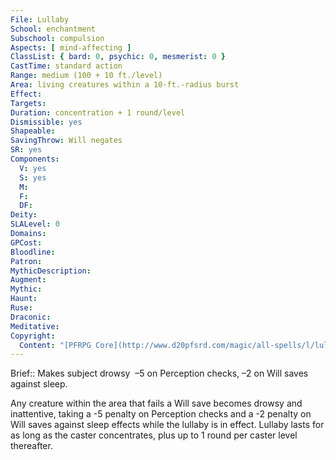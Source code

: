 ```yaml
---
File: Lullaby
School: enchantment
Subschool: compulsion
Aspects: [ mind-affecting ]
ClassList: { bard: 0, psychic: 0, mesmerist: 0 }
CastTime: standard action
Range: medium (100 + 10 ft./level)
Area: living creatures within a 10-ft.-radius burst
Effect: 
Targets: 
Duration: concentration + 1 round/level
Dismissible: yes
Shapeable: 
SavingThrow: Will negates
SR: yes
Components:
  V: yes
  S: yes
  M: 
  F: 
  DF: 
Deity: 
SLALevel: 0
Domains: 
GPCost: 
Bloodline: 
Patron: 
MythicDescription: 
Augment: 
Mythic: 
Haunt: 
Ruse: 
Draconic: 
Meditative: 
Copyright:
  Content: "[PFRPG Core](http://www.d20pfsrd.com/magic/all-spells/l/lullaby)"
---
```

Brief:: Makes subject drowsy  –5 on Perception checks, –2 on Will saves against sleep.

Any creature within the area that fails a Will save becomes drowsy and inattentive, taking a -5 penalty on Perception checks and a -2 penalty on Will saves against sleep effects while the lullaby is in effect. Lullaby lasts for as long as the caster concentrates, plus up to 1 round per caster level thereafter.

